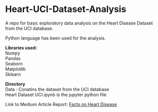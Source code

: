 # Heart-UCI-Dataset-Analysis

A repo for basic exploratory data analysis on the Heart Disease Dataset from the UCI database.  

Python language has been used for the analysis.  

__Libraries used:__  
Numpy  
Pandas  
Seaborn  
Matplotlib  
Sklearn  

__Directory__  
Data : Conatins the dataset from the UCI database  
Heart Dataset UCI.ipynb is the jupyter python file  

Link to Medium Article Report: [Facts on Heart Disease]()

